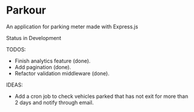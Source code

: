 # Parkour

An application for parking meter made with Express.js

Status in Development

TODOS:
- Finish analytics feature (done).
- Add pagination (done).
- Refactor validation middleware (done).

IDEAS:
- Add a cron job to check vehicles parked that has not exit for more than 2 days and notify through email.